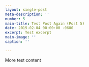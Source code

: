 ```yaml
---
layout: single-post
meta-description: ''
number: 5
main-title: Test Post Again (Post 5)
date: 2019-02-04 00:00:00 -0600
excerpt: Test excerpt
main-image: ''
caption: ''

---
```

More test content